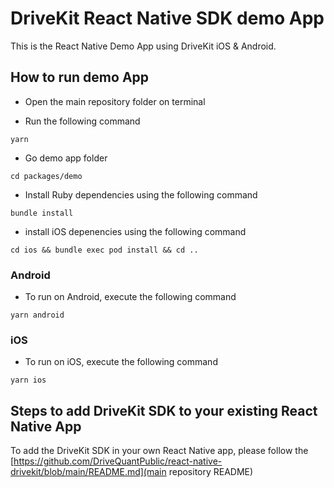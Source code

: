 # DriveKit React Native SDK demo App

This is the React Native Demo App using DriveKit iOS & Android.

## How to run demo App

- Open the main repository folder on terminal

- Run the following command 
```
yarn
```

- Go demo app folder  
```
cd packages/demo
```

- Install Ruby dependencies using the following command 
```
bundle install
```

- install iOS depenencies using the following command
```
cd ios && bundle exec pod install && cd ..
```
  
### Android

- To run on Android, execute the following command
```
yarn android
```

### iOS
- To run on iOS, execute the following command
```
yarn ios
```

## Steps to add DriveKit SDK to your existing React Native App

To add the DriveKit SDK in your own React Native app, please follow the [https://github.com/DriveQuantPublic/react-native-drivekit/blob/main/README.md](main repository README)
